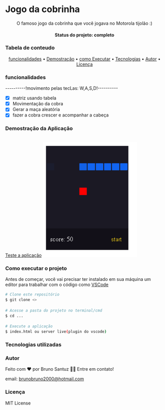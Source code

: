 # Jogo da cobrinha
<p align="center">O famoso jogo da cobrinha que você jogava no Motorola tijolão :)</p>
<h4 align="center"> Status do projeto: completo</h4>

### Tabela de conteudo

<p align="center">
<a href="#funcionalidades">funcionalidades</a> • 
<a href="#Demostração-da-Aplicação">Demostração</a> • 
<a href="#Como-executar-o-projeto">como Executar</a> • 
<a href="#Tecnologias-utilizadas">Tecnologias</a> •   
<a href="#autor">Autor</a> •
<a href="#licenc-a">Licença</a> 
</p>

### funcionalidades

----------!movimento pelas tecLas: W,A,S,D!----------

- [x] matriz usando tabela
- [x] Movimentação da cobra
- [x] Gerar a maça aleatória
- [x] fazer a cobra crescer e acompanhar a cabeça

### Demostração da Aplicação
<br>
<a href="https://bsantuz.github.io/snake-game/">Teste a aplicação<a>
<img src="s-web.png" width="300">

### Como executar o projeto
Antes de começar, você vai precisar ter instalado em sua máquina um editor para trabalhar com o código como [VSCode](https://code.visualstudio.com/)

```bash
# Clone este repositório
$ git clone <>

# Acesse a pasta do projeto no terminal/cmd
$ cd ...

# Execute a aplicação 
$ index.html ou server live(plugin do vscode)

```
         

### Tecnologias utilizadas


### Autor
Feito com ❤️ por Bruno Santuz 👋🏽 Entre em contato!

email: brunobruno2000@hotmail.com

### Licença
MIT License
